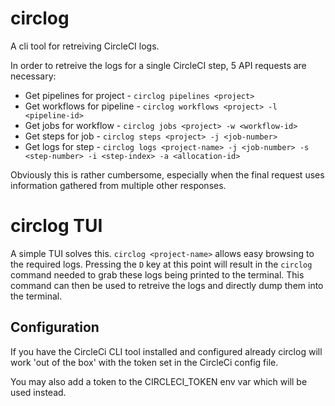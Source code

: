 # circlog
A cli tool for retreiving CircleCI logs.

In order to retreive the logs for a single CircleCI step, 5 API requests are necessary:
- Get pipelines for project - `circlog pipelines <project>`
- Get workflows for pipeline - `circlog workflows <project> -l <pipeline-id>`
- Get jobs for workflow - `circlog jobs <project> -w <workflow-id>`
- Get steps for job - `circlog steps <project> -j <job-number>`
- Get logs for step - `circlog logs <project-name> -j <job-number> -s <step-number> -i <step-index> -a <allocation-id>`

Obviously this is rather cumbersome, especially when the final request uses information gathered from multiple other responses.

# circlog TUI
A simple TUI solves this. `circlog <project-name>` allows easy browsing to the required logs. Pressing the `D` key at this point will result in the `circlog` command needed to grab these logs being printed to the terminal. This command can then be used to retreive the logs and directly dump them into the terminal.

## Configuration
If you have the CircleCi CLI tool installed and configured already circlog will work 'out of the box' with the token set in the CircleCi config file.

You may also add a token to the CIRCLECI_TOKEN env var which will be used instead.
